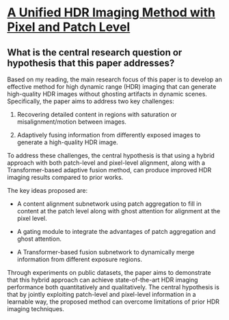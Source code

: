 # [A Unified HDR Imaging Method with Pixel and Patch Level](https://arxiv.org/abs/2304.06943)

## What is the central research question or hypothesis that this paper addresses?

 Based on my reading, the main research focus of this paper is to develop an effective method for high dynamic range (HDR) imaging that can generate high-quality HDR images without ghosting artifacts in dynamic scenes. Specifically, the paper aims to address two key challenges:

1) Recovering detailed content in regions with saturation or misalignment/motion between images. 

2) Adaptively fusing information from differently exposed images to generate a high-quality HDR image.

To address these challenges, the central hypothesis is that using a hybrid approach with both patch-level and pixel-level alignment, along with a Transformer-based adaptive fusion method, can produce improved HDR imaging results compared to prior works. 

The key ideas proposed are:

- A content alignment subnetwork using patch aggregation to fill in content at the patch level along with ghost attention for alignment at the pixel level.

- A gating module to integrate the advantages of patch aggregation and ghost attention. 

- A Transformer-based fusion subnetwork to dynamically merge information from different exposure regions.

Through experiments on public datasets, the paper aims to demonstrate that this hybrid approach can achieve state-of-the-art HDR imaging performance both quantitatively and qualitatively. The central hypothesis is that by jointly exploiting patch-level and pixel-level information in a learnable way, the proposed method can overcome limitations of prior HDR imaging techniques.

